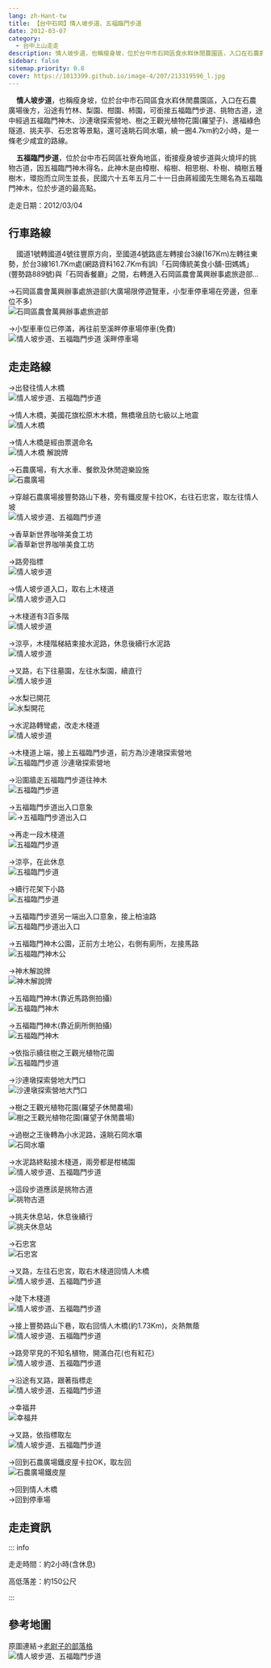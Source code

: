 ```yaml
---
lang: zh-Hant-tw
title: 【台中石岡】情人坡步道、五福臨門步道
date: 2012-03-07
category: 
  - 台中上山走走
description: 情人坡步道，也稱瘦身坡，位於台中市石岡區食水嵙休閒農園區，入口在石農廣場後方，沿途有竹林、梨園、柑園、柿園，可銜接五福臨門步道、挑物古道，還可遠眺石岡水壩，繞一圈4.7km約2小時，是一條老少咸宜的路線。五福臨門步道，位於台中市石岡區社寮角地區，銜接瘦身坡步道與火燒坪的挑物古道，因五福臨門神木得名。
sidebar: false
sitemap.priority: 0.8
cover: https://1013399.github.io/image-4/207/213319596_l.jpg
---
```


    **情人坡步道**，也稱瘦身坡，位於台中市石岡區食水嵙休閒農園區，入口在石農廣場後方，沿途有竹林、梨園、柑園、柿園，可銜接五福臨門步道、挑物古道，途中經過五福臨門神木、沙連墩探索營地、樹之王觀光植物花園(羅望子)、進福綠色隧道、挑夫亭、石忠宮等景點，還可遠眺石岡水壩，繞一圈4.7km約2小時，是一條老少咸宜的路線。  

    **五福臨門步道**，位於台中市石岡區社寮角地區，銜接瘦身坡步道與火燒坪的挑物古道，因五福臨門神木得名，此神木是由樟樹、榕樹、相思樹、朴樹、楠樹五種樹木，環抱而立同生並長，民國六十五年五月二十一日由蔣經國先生賜名為五福臨門神木，位於步道的最高點。

<!-- more -->

走走日期：2012/03/04

## 行車路線
    國道1號轉國道4號往豐原方向，至國道4號路底左轉接台3線(167Km)左轉往東勢，於台3線161.7Km處(網路資料162.7Km有誤)「石岡傳統美食小舖-田媽媽」(豐勢路889號)與「石岡香餐廳」之間，右轉進入石岡區農會萬興辦事處旅遊部...  

→石岡區農會萬興辦事處旅遊部(大廣場限停遊覽車，小型車停車場在旁邊，但車位不多)  
![石岡區農會萬興辦事處旅遊部](https://1013399.github.io/image-4/207/213319198_l.jpg)

→小型車車位已停滿，再往前至溪畔停車場停車(免費)  
![情人坡步道、五福臨門步道 溪畔停車場](https://1013399.github.io/image-4/207/213319212_l.jpg)

## 走走路線
→出發往情人木橋  
![情人坡步道、五福臨門步道](https://1013399.github.io/image-4/207/213319219_l.jpg)

→情人木橋，美國花旗松原木木橋，無橋墩且防七級以上地震  
![情人木橋](https://1013399.github.io/image-4/207/213319224_l.jpg)

→情人木橋是經由票選命名  
![情人木橋 解說牌](https://1013399.github.io/image-4/207/213319236_l.jpg)

→石農廣場，有大水車、餐飲及休閒遊樂設施  
![石農廣場](https://1013399.github.io/image-4/207/213498082_l.jpg)

→穿越石農廣場接豐勢路山下巷，旁有鐵皮屋卡拉OK，右往石忠宮，取左往情人坡  
![情人坡步道、五福臨門步道](https://1013399.github.io/image-4/207/213319275_l.jpg)

→香草新世界咖啡美食工坊  
![香草新世界咖啡美食工坊](https://1013399.github.io/image-4/207/213498862_l.jpg)

→路旁指標  
![情人坡步道](https://1013399.github.io/image-4/207/213319282_l.jpg)

→情人坡步道入口，取右上木棧道  
![情人坡步道入口](https://1013399.github.io/image-4/207/213319289_l.jpg)

→木棧道有3百多階  
![情人坡步道](https://1013399.github.io/image-4/207/213319305_l.jpg)

→涼亭，木棧階梯結束接水泥路，休息後續行水泥路  
![情人坡步道](https://1013399.github.io/image-4/207/213319330_l.jpg)

→叉路，右下往墓園，左往水梨園，續直行  
![情人坡步道](https://1013399.github.io/image-4/207/213319339_l.jpg)

→水梨已開花  
![水梨開花](https://1013399.github.io/image-4/207/213319390_l.jpg)

→水泥路轉彎處，改走木棧道  
![情人坡步道](https://1013399.github.io/image-4/207/213319400_l.jpg)

→木棧道上端，接上五福臨門步道，前方為沙連墩探索營地  
![五福臨門步道 沙連墩探索營地](https://1013399.github.io/image-4/207/213319410_l.jpg)

→沿圍牆走五福臨門步道往神木  
![五福臨門步道](https://1013399.github.io/image-4/207/213319431_l.jpg)

→五福臨門步道出入口意象  
![→五福臨門步道出入口](https://1013399.github.io/image-4/207/213319435_l.jpg)

→再走一段木棧道  
![五福臨門步道](https://1013399.github.io/image-4/207/213319465_l.jpg)

→涼亭，在此休息  
![五福臨門步道](https://1013399.github.io/image-4/207/213319476_l.jpg)

→續行花架下小路  
![五福臨門步道](https://1013399.github.io/image-4/207/213319499_l.jpg)

→五福臨門步道另一端出入口意象，接上柏油路  
![五福臨門步道出入口](https://1013399.github.io/image-4/207/213319513_l.jpg)

→五福臨門神木公園，正前方土地公，右側有廁所，左接馬路  
![五福臨門神木公](https://1013399.github.io/image-4/207/213319536_l.jpg)

→神木解說牌  
![神木解說牌](https://1013399.github.io/image-4/207/213319583_l.jpg)

→五福臨門神木(靠近馬路側拍攝)  
![五福臨門神木](https://1013399.github.io/image-4/207/213319596_l.jpg)

→五福臨門神木(靠近廁所側拍攝)  
![五福臨門神木](https://1013399.github.io/image-4/207/213319547_l.jpg)

→依指示續往樹之王觀光植物花園  
![五福臨門步道](https://1013399.github.io/image-4/207/213319572_l.jpg)

→沙連墩探索營地大門口  
![沙連墩探索營地大門口](https://1013399.github.io/image-4/207/213319609_l.jpg)

→樹之王觀光植物花園(羅望子休閒農場)  
![樹之王觀光植物花園(羅望子休閒農場)](https://1013399.github.io/image-4/207/213319640_l.jpg)

→過樹之王後轉為小水泥路，遠眺石岡水壩  
![石岡水壩](https://1013399.github.io/image-4/207/213319652_l.jpg)

→水泥路終點接木棧道，兩旁都是柑橘園  
![情人坡步道、五福臨門步道](https://1013399.github.io/image-4/207/213319679_l.jpg)

→這段步道應該是挑物古道  
![挑物古道](https://1013399.github.io/image-4/207/213319697_l.jpg)

→挑夫休息站，休息後續行  
![挑夫休息站](https://1013399.github.io/image-4/207/213319711_l.jpg)

→石忠宮  
![石忠宮](https://1013399.github.io/image-4/207/213319722_l.jpg)

→叉路，左往石忠宮，取右木棧道回情人木橋  
![情人坡步道、五福臨門步道](https://1013399.github.io/image-4/207/213319729_l.jpg)

→陡下木棧道  
![情人坡步道、五福臨門步道](https://1013399.github.io/image-4/207/213319751_l.jpg)

→接上豐勢路山下巷，取右回情人木橋(約1.73Km)，炎熱無蔭  
![情人坡步道、五福臨門步道](https://1013399.github.io/image-4/207/213319777_l.jpg)

→路旁罕見的不知名植物，開滿白花(也有紅花)  
![情人坡步道、五福臨門步道](https://1013399.github.io/image-4/207/213319787_l.jpg)

→沿途有叉路，跟著指標走  
![情人坡步道、五福臨門步道](https://1013399.github.io/image-4/207/213319808_l.jpg)

→幸福井  
![幸福井](https://1013399.github.io/image-4/207/213319817_l.jpg)

→叉路，依指標取左  
![情人坡步道、五福臨門步道](https://1013399.github.io/image-4/207/213319836_l.jpg)

→回到石農廣場鐵皮屋卡拉OK，取左回  
![石農廣場鐵皮屋](https://1013399.github.io/image-4/207/213319166_l.jpg)

→回到情人木橋  
→回到停車場

## 走走資訊

::: info

走走時間：約2小時(含休息)

高低落差：約150公尺

:::

## 參考地圖
原圖連結→[老尉子的部落格](http://blog.xuite.net/laoweiz/blog/27168936)  
![情人坡步道、五福臨門步道](https://1013399.github.io/image-4/207/213319960_l.jpg)